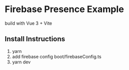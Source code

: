 # Firebase Presence Example
build with  Vue 3 + Vite 


## Install Instructions

1. yarn 
2. add firebase config  boot/firebaseConfig.ts
3. yarn dev